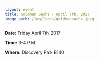 ```yaml
---
layout: event
title: Goldman Sachs - April 7th, 2017
image_path: /img/logos/goldmansachs.jpeg
---
```

**Date:** Friday April 7th, 2017

**Time:** 3-4 P.M.

**Where:** Discovery Park B140
